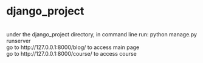 # django_project
<br>
under the django_project directory, in command line run: python manage.py runserver
<br>
go to http://127.0.0.1:8000/blog/ to access main page
<br>
go to http://127.0.0.1:8000/course/ to access course

